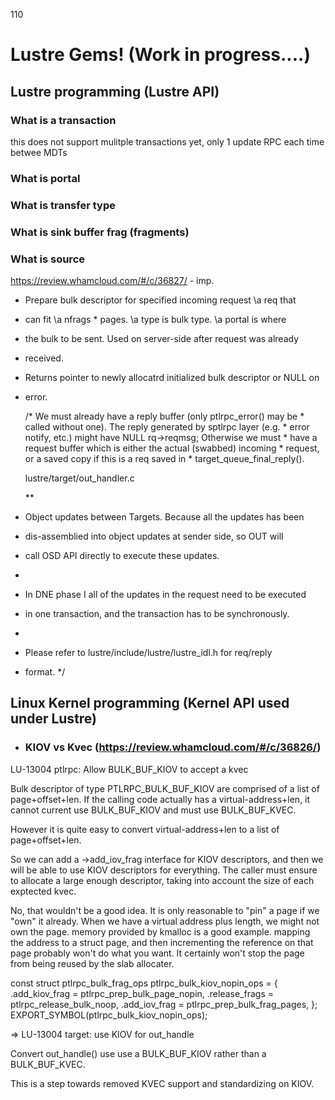 110

# Lustre Gems! (Work in progress....)

## Lustre programming (Lustre API)

### What is a transaction
this does not support mulitple transactions yet, only 1 update RPC each time betwee MDTs
### What is portal
### What is transfer type
### What is sink buffer frag (fragments)
### What is source

https://review.whamcloud.com/#/c/36827/ - imp.

* Prepare bulk descriptor for specified incoming request \a req that
 * can fit \a nfrags * pages. \a type is bulk type. \a portal is where
 * the bulk to be sent. Used on server-side after request was already
 * received.
 * Returns pointer to newly allocatrd initialized bulk descriptor or NULL on
 * error.
 
    /* We must already have a reply buffer (only ptlrpc_error() may be
         * called without one). The reply generated by sptlrpc layer (e.g.
         * error notify, etc.) might have NULL rq->reqmsg; Otherwise we must
         * have a request buffer which is either the actual (swabbed) incoming
         * request, or a saved copy if this is a req saved in
         * target_queue_final_reply().
	 
	 lustre/target/out_handler.c
	 
	 **
 * Object updates between Targets. Because all the updates has been
 * dis-assemblied into object updates at sender side, so OUT will
 * call OSD API directly to execute these updates.
 *
 * In DNE phase I all of the updates in the request need to be executed
 * in one transaction, and the transaction has to be synchronously.
 *
 * Please refer to lustre/include/lustre/lustre_idl.h for req/reply
 * format.
 */
 
 
 

## Linux Kernel programming (Kernel API used under Lustre)

- ### KIOV vs Kvec (https://review.whamcloud.com/#/c/36826/)


LU-13004 ptlrpc: Allow BULK_BUF_KIOV to accept a kvec

Bulk descriptor of type PTLRPC_BULK_BUF_KIOV are comprised
of a list of page+offset+len.
If the calling code actually has a virtual-address+len, it
cannot current use BULK_BUF_KIOV and must use BULK_BUF_KVEC.

However it is quite easy to convert virtual-address+len
to a list of page+offset+len.

So we can add a ->add_iov_frag interface for KIOV descriptors, and
then we will be able to use KIOV descriptors for everything.  The
caller must ensure to allocate a large enough descriptor, taking
into account the size of each exptected kvec.

No, that wouldn't be a good idea.
It is only reasonable to "pin" a page if we "own" it already.
When we have a virtual address plus length, we might not own the page.
memory provided by kmalloc is a good example.  mapping the address
to a struct page, and then incrementing the reference on that page probably won't do what you want.  It certainly won't stop the page from being reused by the slab allocater.


const struct ptlrpc_bulk_frag_ops ptlrpc_bulk_kiov_nopin_ops = {
	.add_kiov_frag	= ptlrpc_prep_bulk_page_nopin,
	.release_frags	= ptlrpc_release_bulk_noop,
	.add_iov_frag	= ptlrpc_prep_bulk_frag_pages,
};
EXPORT_SYMBOL(ptlrpc_bulk_kiov_nopin_ops);

=>
LU-13004 target: use KIOV for out_handle

Convert out_handle() use use a BULK_BUF_KIOV rather than
a BULK_BUF_KVEC.

This is a step towards removed KVEC support and standardizing
on KIOV.

